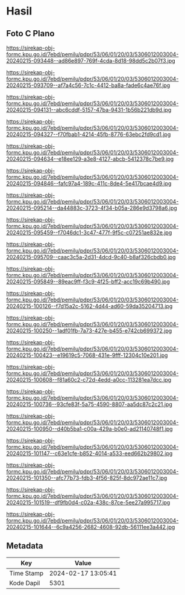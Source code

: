 # Hasil

## Foto C Plano

https://sirekap-obj-formc.kpu.go.id/7ebd/pemilu/pdpr/53/06/01/20/03/5306012003004-20240215-093448--ad86e897-769f-4cda-8d18-98dd5c2b07f3.jpg

https://sirekap-obj-formc.kpu.go.id/7ebd/pemilu/pdpr/53/06/01/20/03/5306012003004-20240215-093709--af7a4c56-7c1c-4412-ba8a-fade6c4ae76f.jpg

https://sirekap-obj-formc.kpu.go.id/7ebd/pemilu/pdpr/53/06/01/20/03/5306012003004-20240215-094131--abc6cddf-5157-47ba-9431-1b56b221db9d.jpg

https://sirekap-obj-formc.kpu.go.id/7ebd/pemilu/pdpr/53/06/01/20/03/5306012003004-20240215-094327--f70fbab1-4214-45fb-8776-63ebc2fd9cd1.jpg

https://sirekap-obj-formc.kpu.go.id/7ebd/pemilu/pdpr/53/06/01/20/03/5306012003004-20240215-094634--e18ee129-a3e8-4127-abcb-5412378c7be9.jpg

https://sirekap-obj-formc.kpu.go.id/7ebd/pemilu/pdpr/53/06/01/20/03/5306012003004-20240215-094846--fafc97a4-189c-411c-8de4-5e417bcae4d9.jpg

https://sirekap-obj-formc.kpu.go.id/7ebd/pemilu/pdpr/53/06/01/20/03/5306012003004-20240215-095214--da44883c-3723-4f34-b05a-286e9d3798a6.jpg

https://sirekap-obj-formc.kpu.go.id/7ebd/pemilu/pdpr/53/06/01/20/03/5306012003004-20240215-095459--f7046dc1-3c47-477f-9f5c-c07251ae832e.jpg

https://sirekap-obj-formc.kpu.go.id/7ebd/pemilu/pdpr/53/06/01/20/03/5306012003004-20240215-095709--caac3c5a-2d31-4dcd-9c40-b8af326cbdb0.jpg

https://sirekap-obj-formc.kpu.go.id/7ebd/pemilu/pdpr/53/06/01/20/03/5306012003004-20240215-095849--89eac9ff-f3c9-4f25-bff2-acc19c69b490.jpg

https://sirekap-obj-formc.kpu.go.id/7ebd/pemilu/pdpr/53/06/01/20/03/5306012003004-20240215-100126--f7d15a2c-5162-4d44-ad60-59da35204713.jpg

https://sirekap-obj-formc.kpu.go.id/7ebd/pemilu/pdpr/53/06/01/20/03/5306012003004-20240215-100250--1adf01fb-7a73-427e-b455-e742cb699372.jpg

https://sirekap-obj-formc.kpu.go.id/7ebd/pemilu/pdpr/53/06/01/20/03/5306012003004-20240215-100423--e19619c5-7068-431e-9fff-12304c10e201.jpg

https://sirekap-obj-formc.kpu.go.id/7ebd/pemilu/pdpr/53/06/01/20/03/5306012003004-20240215-100608--f81a60c2-c72d-4edd-a0cc-113281ea7dcc.jpg

https://sirekap-obj-formc.kpu.go.id/7ebd/pemilu/pdpr/53/06/01/20/03/5306012003004-20240215-100736--93cfe83f-5a75-4590-8807-aa5dc87c2c21.jpg

https://sirekap-obj-formc.kpu.go.id/7ebd/pemilu/pdpr/53/06/01/20/03/5306012003004-20240215-100950--d40b5ba1-c00a-429a-b0e0-ad21140748f1.jpg

https://sirekap-obj-formc.kpu.go.id/7ebd/pemilu/pdpr/53/06/01/20/03/5306012003004-20240215-101147--c63e1cfe-b852-4014-a533-eed662b29802.jpg

https://sirekap-obj-formc.kpu.go.id/7ebd/pemilu/pdpr/53/06/01/20/03/5306012003004-20240215-101350--afc77b73-fdb3-4f56-825f-8dc972ae11c7.jpg

https://sirekap-obj-formc.kpu.go.id/7ebd/pemilu/pdpr/53/06/01/20/03/5306012003004-20240215-101519--df9fb0d4-c02a-438c-87ce-5ee27a995717.jpg

https://sirekap-obj-formc.kpu.go.id/7ebd/pemilu/pdpr/53/06/01/20/03/5306012003004-20240215-101644--6c9a4256-2682-4608-92db-56111ee3a442.jpg


## Metadata

| Key        | Value               |
| ---------- | ------------------- |
| Time Stamp | 2024-02-17 13:05:41 |
| Kode Dapil | 5301                |




